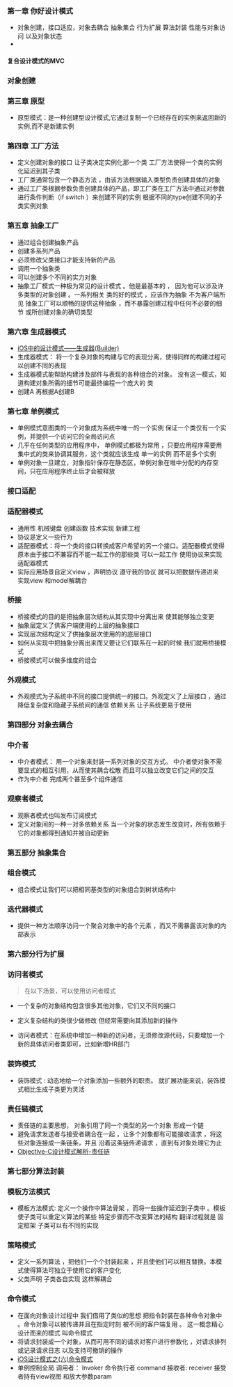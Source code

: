 ### 第一章 你好设计模式
* 对象创建，接口适应，对象去耦合 抽象集合  行为扩展 算法封装 性能与对象访问 以及对象状态
* 
#### 复合设计模式的MVC 

### 对象创建
### 第三章 原型
* 原型模式：是一种创建型设计模式,它通过复制一个已经存在的实例来返回新的实例,而不是新建实例

### 第四章 工厂方法
* 定义创建对象的接口 让子类决定实例化那一个类 工厂方法使得一个类的实例化延迟到其子类 
* 工厂类通常包含一个静态方法 ，由该方法根据输入类型负责创建具体的对象 
* 通过工厂类根据参数负责创建具体的产品，即工厂类在工厂方法中通过对参数进行条件判断（if switch ）来创建不同的实例
根据不同的type创建不同的子类实例对象


### 第五章 抽象工厂 
* 通过组合创建抽象产品
* 创建多系列产品
* 必须修改父类接口才能支持新的产品
* 调用一个抽象类 
* 可以创建多个不同的实力对象
* 抽象工厂模式一种极为常见的设计模式 。他是最基本的 ， 因为他可以涉及许多类型的对象创建 。一系列相关
类的好的模式 ，应该作为抽象 不为客户端所见 抽象工厂可以顺畅的提供这种抽象 ，而不暴露创建过程中任何不必要的细节
或所创建对象的确切类型 

### 第六章 生成器模式
* [iOS中的设计模式——生成器(Builder)](http://ibloodline.com/articles/2016/09/18/Builder.html)
* 生成器模式： 将一个复杂对象的构建与它的表现分离，使得同样的构建过程可以创建不同的表现
* 生成器模式能帮助构建涉及部件与表现的各种组合的对象。 没有这一模式，知道构建对象所需的细节可能最终编程一个庞大的
类
* 创建A 再根据A创建B 

### 第七章 单例模式  
* 单例模式意图类的一个对象成为系统中唯一的一个实例 保证一个类仅有一个实例，并提供一个访问它的全局访问点
* 几乎在任何类型的应用程序中， 单例模式都极为常用 ，只要应用程序需要用集中式的类来协调其服务，这个类就应该生成
单一的实例 而不是多个实例
* 单例对象一旦建立，对象指针保存在静态区，单例对象在堆中分配的内存空间，只在应用程序终止后才会被释放

### 接口适配

### 适配器模式  
* 通用性  机械键盘 创建函数 技术实现 新建工程 
* 协议是定义一些行为   
* 适配器模式：将一个类的接口转换成客户希望的另一个接口。适配器模式使得原本由于接口不兼容而不能一起工作的那些类
可以一起工作  使用协议来实现适配器模式
* 实际应用场景自定义view ，声明协议 遵守我的协议 就可以把数据传递进来  实现view 和model解耦合 

### 桥接 
* 桥接模式的目的是把抽象层次结构从其实现中分离出来 使其能够独立变更
* 抽象层定义了供客户端使用的上层的抽象接口
* 实现层次结构定义了供抽象层次使用的的底层接口
* 如何从实现中把抽象分离出来而又要让它们联系在一起的时候  我们就用桥接模式
* 桥接模式可以做多维度的组合 

### 外观模式
* 外观模式为子系统中不同的接口提供统一的接口。外观定义了上层接口 ，通过降低复杂度和隐藏子系统间的通信
依赖关系 让子系统更易于使用

### 第四部分 对象去耦合
### 中介者
* 中介者模式： 用一个对象来封装一系列对象的交互方式。 中介者使对象不需要显式的相互引用，从而使其耦合松散
而且可以独立改变它们之间的交互
* 作为中介者 完成两个甚至多个组件通信 

### 观察者模式 
* 观察者模式也叫发布订阅模式 
* 定义对象间的一种一对多依赖关系 当一个对象的状态发生改变时，所有依赖于它的对象都得到通知并被自动更新
### 第五部分 抽象集合
### 组合模式
* 组合模式让我们可以把相同基类型的对象组合到树状结构中  

### 迭代器模式 
* 提供一种方法顺序访问一个聚合对象中的各个元素 ，而又不需暴露该对象的内部表示

### 第六部分行为扩展

### 访问者模式
> 在以下场景，可以使用访问者模式
* 一个复杂的对象结构包含很多其他对象，它们又不同的接口
* 定义复杂结构的类很少做修改 但经常需要向其添加新的操作

* 访问者模式：在系统中增加一种新的访问者，无须修改源代码，只要增加一个新的具体访问者类即可，比如新增HR部门


### 装饰模式  
* 装饰模式 : 动态地给一个对象添加一些额外的职责。 就扩展功能来说，装饰模式相比生成子类更为灵活

### 责任链模式  
* 责任链的主要思想， 对象引用了同一个类型的另一个对象 形成一个链 
* 避免请求发送者与接受者耦合在一起 ，让多个对象都有可能接收请求 ，将这些对象连接成一条链条，并且
沿着这条链传递请求 ，直到有对象处理它为止 
* [Objective-C设计模式解析-责任链](https://segmentfault.com/a/1190000011449768)

### 第七部分算法封装

### 模板方法模式 
* 模板方法模式: 定义一个操作中算法骨架 ，而将一些操作延迟到子类中 。模板使子类可以重定义算法的某些
特定步骤而不改变算法的结构  翻译过程就是  固定框架  子类可以有不同的实现  

### 策略模式  
* 定义一系列算法  ，把他们一个个封装起来 ，并且使他们可以相互替换。本模式使得算法可独立于使用它的客户变化
* 父类声明  子类各自实现  这样解耦合

### 命令模式  
* 在面向对象设计过程中  我们借用了类似的思想 把指令封装在各种命令对象中 。命令对象可以被传递并且在指定时刻
被不同的客户端复用  。 这一概念精心设计而来的模式 叫命令模式  
* 将请求封装成一个对象，从而可用不同的请求对客户进行参数化  ，对请求排列或记录请求日志 以及支持可撤销的操作
* [iOS设计模式之(六)命令模式](https://juejin.cn/post/6844903966313021448)
* 单例控制全局  调用者： Invoker   命令执行者 command  接收者: receiver  接受者持有view视图 和放大参数param


